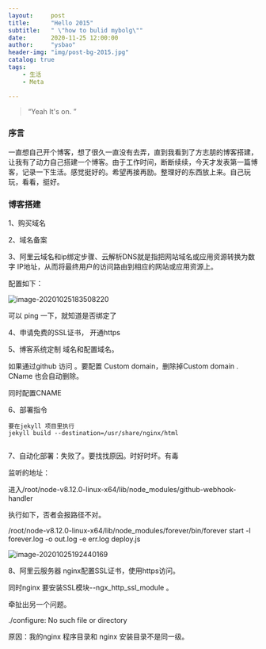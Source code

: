 ```yaml
---
layout:     post
title:      "Hello 2015"
subtitle:   " \"how to bulid mybolg\""
date:       2020-11-25 12:00:00
author:     "ysbao"
header-img: "img/post-bg-2015.jpg"
catalog: true
tags:
    - 生活
    - Meta

---
```


> “Yeah It's on. ”

### 序言

一直想自己开个博客，想了很久一直没有去弄，直到我看到了方志朋的博客搭建，让我有了动力自己搭建一个博客。由于工作时间，断断续续，今天才发表第一篇博客，记录一下生活。感觉挺好的。希望再接再励。整理好的东西放上来。自己玩玩，看看，挺好。

### 博客搭建

1、购买域名

2、域名备案

3、阿里云域名和ip绑定步骤、云解析DNS就是指把网站域名或应用资源转换为数字 IP地址，从而将最终用户的访问路由到相应的网站或应用资源上。

配置如下：

![image-20201025183508220](C:\Users\shenbao.yu\AppData\Roaming\Typora\typora-user-images\image-20201025183508220.png)



可以 ping 一下，就知道是否绑定了

4、申请免费的SSL证书， 开通https 



5、博客系统定制 域名和配置域名。 

如果通过github 访问 。要配置  Custom domain，删除掉Custom domain . CName 也会自动删除。

同时配置CNAME



6、部署指令

```
要在jekyll 项目里执行
jekyll build --destination=/usr/share/nginx/html


```

7、自动化部署：失败了。要找找原因。时好时坏。有毒

监听的地址：



进入/root/node-v8.12.0-linux-x64/lib/node_modules/github-webhook-handler

执行如下，否者会报路径不对。

/root/node-v8.12.0-linux-x64/lib/node_modules/forever/bin/forever start -l forever.log -o out.log -e err.log deploy.js

![image-20201025192440169](C:\Users\shenbao.yu\AppData\Roaming\Typora\typora-user-images\image-20201025192440169.png)



8、阿里云服务器 nginx配置SSL证书，使用https访问。

同时nginx 要安装SSL模块--ngx_http_ssl_module  。

牵扯出另一个问题。  

./configure: No such file or directory

原因：我的nginx 程序目录和 nginx 安装目录不是同一级。  